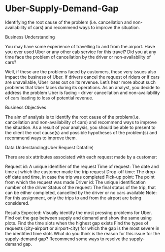 # Uber-Supply-Demand-Gap
Identifying the root cause of the problem (i.e. cancellation and non-availability of cars) and recommend ways to improve the situation.
 

Business Understanding

You may have some experience of travelling to and from the airport. Have you ever used Uber or any other cab service for this travel? 
Did you at any time face the problem of cancellation by the driver or non-availability of cars?

Well, if these are the problems faced by customers, these very issues also impact the business of Uber. 
If drivers cancel the request of riders or if cars are unavailable, Uber loses out on its revenue. 
Let’s hear more about such problems that Uber faces during its operations.
As an analyst, you decide to address the problem Uber is facing - driver cancellation and non-availability of cars leading to loss of potential revenue. 

 

Business Objectives

The aim of analysis is to identify the root cause of the problem(i.e. cancellation and non-availability of cars) and recommend ways to improve the situation.
As a result of your analysis, you should be able to present to the client the root cause(s) and possible hypotheses of the problem(s) 
and recommend ways to improve them.  

 

Data Understanding(Uber Request Datafile)

There are six attributes associated with each request made by a customer:

Request id: A unique identifier of the request
Time of request: The date and time at which the customer made the trip request
Drop-off time: The drop-off date and time, in case the trip was completed 
Pick-up point: The point from which the request was made
Driver id: The unique identification number of the driver
Status of the request: The final status of the trip, that can be either completed, cancelled by the driver or no cars available
Note: For this assignment, only the trips to and from the airport are being considered.
 

Results Expected: 
Visually identify the most pressing problems for Uber. 
Find out the gap between supply and demand and show the same using plots.
Find the time slots when the highest gap exists
Find the types of requests (city-airport or airport-city) for which the gap is the most severe in the identified time slots
What do you think is the reason for this issue for the supply-demand gap?
Recommend some ways to resolve the supply-demand gap.

